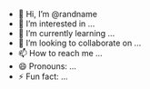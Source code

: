 - 👋 Hi, I’m @randname
- 👀 I’m interested in ...
- 🌱 I’m currently learning ...
- 💞️ I’m looking to collaborate on ...
- 📫 How to reach me ...
- 😄 Pronouns: ...
- ⚡ Fun fact: ...

<!---
randnamu/randnamu is a ✨ special ✨ repository because its `README.md` (this file) appears on your GitHub profile.
You can click the Preview link to take a look at your changes.
--->

